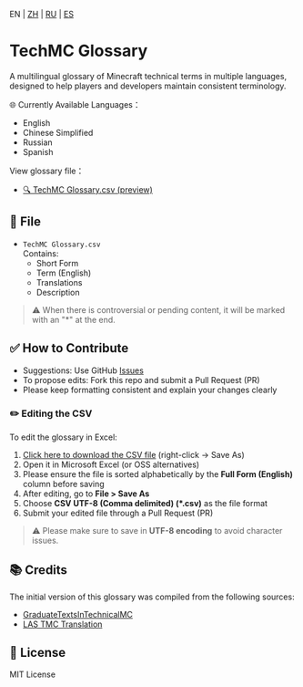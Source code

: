 EN | [ZH](README.zh.md) | [RU](README.ru.md) | [ES](README.es.md)
# TechMC Glossary

A multilingual glossary of Minecraft technical terms in multiple languages, designed to help players and developers maintain consistent terminology.

🌐 Currently Available Languages：

- English
- Chinese Simplified
- Russian
- Spanish

View glossary file：
- [🔍 TechMC Glossary.csv (preview)](https://github.com/DuskScorpio/TechMC-Glossary/blob/main/TechMC%20Glossary.csv)

## 📄 File

- `TechMC Glossary.csv`  
  Contains:
  - Short Form
  - Term (English)
  - Translations
  - Description

>⚠️ When there is controversial or pending content, it will be marked with an "*" at the end.

## ✅ How to Contribute

- Suggestions: Use GitHub [Issues](https://github.com/DuskScorpio/TechMC-Glossary/issues)
- To propose edits: Fork this repo and submit a Pull Request (PR)
- Please keep formatting consistent and explain your changes clearly

### ✏️ Editing the CSV

To edit the glossary in Excel:

1. [Click here to download the CSV file](https://github.com/DuskScorpio/TechMC-Glossary/raw/main/TechMC%20Glossary.csv) (right-click → Save As)  
2. Open it in Microsoft Excel (or OSS alternatives)
3. Please ensure the file is sorted alphabetically by the **Full Form (English)** column before saving
4. After editing, go to **File > Save As**
5. Choose **CSV UTF-8 (Comma delimited) (*.csv)** as the file format
6. Submit your edited file through a Pull Request (PR)

> ⚠️ Please make sure to save in **UTF-8 encoding** to avoid character issues.

## 📚 Credits
The initial version of this glossary was compiled from the following sources:
- [GraduateTextsInTechnicalMC](https://github.com/tanhHeng/GraduateTextsInTechnicalMC)
- [LAS TMC Translation](https://www.youtube.com/@redstonevideotranslation5478)

## 📜 License

MIT License

